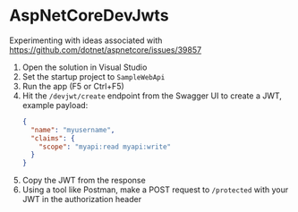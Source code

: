 # AspNetCoreDevJwts
Experimenting with ideas associated with https://github.com/dotnet/aspnetcore/issues/39857

1. Open the solution in Visual Studio
1. Set the startup project to `SampleWebApi`
1. Run the app (F5 or Ctrl+F5)
1. Hit the `/devjwt/create` endpoint from the Swagger UI to create a JWT, example payload:
    ``` json
    {
      "name": "myusername",
      "claims": {
        "scope": "myapi:read myapi:write"
      }
    }
    ```
1. Copy the JWT from the response
1. Using a tool like Postman, make a POST request to `/protected` with your JWT in the authorization header

